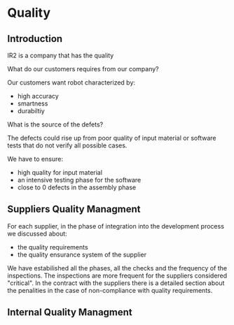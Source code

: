 # Quality

## Introduction

IR2 is a company that has the quality

What do our customers requires from our company?

Our customers want robot characterized by:

- high accuracy
- smartness
- durabiltiy

What is the source of the defets?

The defects could rise up from poor quality of input material or software tests that do not verify all possible cases.

We have to ensure:

- high quality for input material
- an intensive testing phase for the software
- close to 0 defects in the assembly phase

## Suppliers Quality Managment

For each supplier, in the phase of integration into the development process we discussed about:

- the quality requirements
- the quality ensurance system of the supplier

We have estabilished all the phases, all the checks and the frequency of the inspections.
The inspections are more frequent for the suppliers considered "critical".
In the contract with the suppliers there is a detailed section about the penalities in the case of non-compliance with quality requirements.

## Internal Quality Managment
